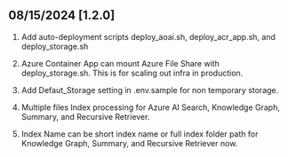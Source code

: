 ## 08/15/2024 [1.2.0]

1. Add auto-deployment scripts deploy_aoai.sh, deploy_acr_app.sh, and deploy_storage.sh

2. Azure Container App can mount Azure File Share with deploy_storage.sh. This is for scaling out infra in production.

3. Add Defaut_Storage setting in .env.sample for non temporary storage.

4. Multiple files Index processing for Azure AI Search, Knowledge Graph, Summary, and Recursive Retriever.

5. Index Name can be short index name or full index folder path for Knowledge Graph, Summary, and Recursive Retriever now. 

